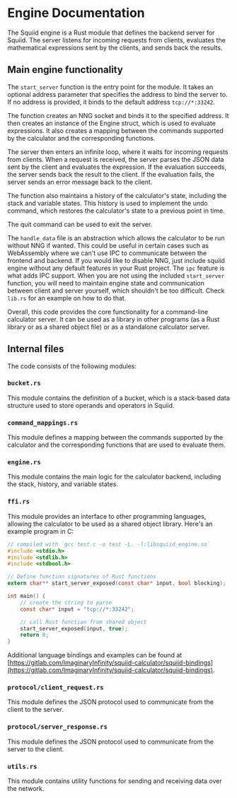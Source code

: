 # Engine Documentation

The Squiid engine is a Rust module that defines the backend server for Squiid. The server listens for incoming requests from clients, evaluates the mathematical expressions sent by the clients, and sends back the results.

## Main engine functionality
The `start_server` function is the entry point for the module. It takes an optional address parameter that specifies the address to bind the server to. If no address is provided, it binds to the default address `tcp://*:33242`.

The function creates an NNG socket and binds it to the specified address. It then creates an instance of the Engine struct, which is used to evaluate expressions. It also creates a mapping between the commands supported by the calculator and the corresponding functions.

The server then enters an infinite loop, where it waits for incoming requests from clients. When a request is received, the server parses the JSON data sent by the client and evaluates the expression. If the evaluation succeeds, the server sends back the result to the client. If the evaluation fails, the server sends an error message back to the client.

The function also maintains a history of the calculator's state, including the stack and variable states. This history is used to implement the undo command, which restores the calculator's state to a previous point in time.

The quit command can be used to exit the server.

The `handle_data` file is an abstraction which allows the calculator to be run without NNG if wanted. This could be useful in certain cases such as WebAssembly where we can't use IPC to communicate between the frontend and backend. If you would like to disable NNG, just include squiid engine without any default features in your Rust project. The `ipc` feature is what adds IPC support. When you are not using the included `start_server` function, you will need to maintain engine state and communication between client and server yourself, which shouldn't be too difficult. Check `lib.rs` for an example on how to do that.

Overall, this code provides the core functionality for a command-line calculator server. It can be used as a library in other programs (as a Rust library or as a shared object file) or as a standalone calculator server.

## Internal files
The code consists of the following modules:

<!-- TODO: additional documentation for each file and it's public functions -->

### `bucket.rs`
This module contains the definition of a bucket, which is a stack-based data structure used to store operands and operators in Squiid.

### `command_mappings.rs`
This module defines a mapping between the commands supported by the calculator and the corresponding functions that are used to evaluate them.

### `engine.rs`
This module contains the main logic for the calculator backend, including the stack, history, and variable states.

### `ffi.rs`
This module provides an interface to other programming languages, allowing the calculator to be used as a shared object library. <!-- TODO: move to separate file--> Here's an example program in C:
```c
// compiled with `gcc test.c -o test -L. -l:libsquiid_engine.so`
#include <stdio.h>
#include <stdlib.h>
#include <stdbool.h>

// Define function signatures of Rust functions
extern char** start_server_exposed(const char* input, bool blocking);

int main() {
    // create the string to parse
    const char* input = "tcp://*:33242";

    // call Rust function from shared object
    start_server_exposed(input, true);
    return 0;
}
```

Additional language bindings and examples can be found at [https://gitlab.com/ImaginaryInfinity/squiid-calculator/squiid-bindings](https://gitlab.com/ImaginaryInfinity/squiid-calculator/squiid-bindings).

### `protocol/client_request.rs`
This module defines the JSON protocol used to communicate from the client to the server.

### `protocol/server_response.rs`
This module defines the JSON protocol used to communicate from the server to the client.

### `utils.rs`
This module contains utility functions for sending and receiving data over the network.